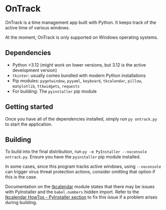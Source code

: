 # OnTrack

OnTrack is a time management app built with Python. It keeps track of the active time of various windows.

At the moment, OnTrack is only supported on Windows operating systems.

## Dependencies

- Python >3.12 (might work on lower versions, but 3.12 is the active development version)
- `tkinter`: usually comes bundled with modern Python installations
- Pip modules: `pygetwindow`, `pyyaml`, `keyboard`, `tkcalendar`, `pillow`, `matplotlib`, `ttkwidgets`, `requests`
- For building: The `pyinstaller` pip module

## Getting started

Once you have all of the dependencies installed, simply run `py ontrack.py` to start the application.

## Building

To build into the final distribution, run `py -m PyInstaller --noconsole ontrack.py`. Ensure you have the `pyinstaller` pip module installed.

In some cases, since this program tracks active windows, using `--noconsole` can trigger virus threat protection actions, consider omitting that option if this is the case.

Documentation on the [tkcalendar](https://tkcalendar.readthedocs.io/en/stable/index.html) module states that there may be issues with PyInstaller and the `babel.numbers` hidden import.
Refer to the [tkcalendar HowTos - PyInstaller section](https://tkcalendar.readthedocs.io/en/stable/howtos.html#pyinstaller) to fix this issue if a problem arises during building.

